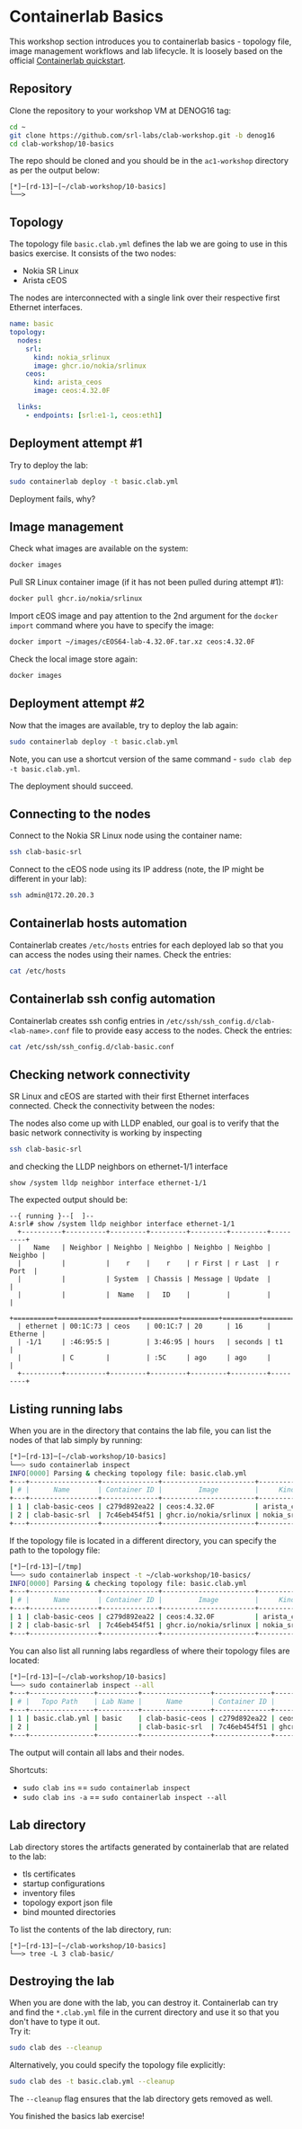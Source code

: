 # Containerlab Basics

This workshop section introduces you to containerlab basics - topology file, image management workflows and lab lifecycle. It is loosely based on the official [Containerlab quickstart](https://containerlab.dev/quickstart/).

## Repository

Clone the repository to your workshop VM at DENOG16 tag:

```bash
cd ~
git clone https://github.com/srl-labs/clab-workshop.git -b denog16
cd clab-workshop/10-basics
```

The repo should be cloned and you should be in the `ac1-workshop` directory as per the output below:

```
[*]─[rd-13]─[~/clab-workshop/10-basics]
└──>
```

## Topology

The topology file `basic.clab.yml` defines the lab we are going to use in this basics exercise. It consists of the two nodes:

* Nokia SR Linux
* Arista cEOS

The nodes are interconnected with a single link over their respective first Ethernet interfaces.

```yaml
name: basic
topology:
  nodes:
    srl:
      kind: nokia_srlinux
      image: ghcr.io/nokia/srlinux
    ceos:
      kind: arista_ceos
      image: ceos:4.32.0F

  links:
    - endpoints: [srl:e1-1, ceos:eth1]
```

## Deployment attempt #1

Try to deploy the lab:

```bash
sudo containerlab deploy -t basic.clab.yml
```

Deployment fails, why?

## Image management

Check what images are available on the system:

```bash
docker images
```

Pull SR Linux container image (if it has not been pulled during attempt #1):

```bash
docker pull ghcr.io/nokia/srlinux
```

Import cEOS image and pay attention to the 2nd argument for the `docker import` command where you have to specify the image:

```bash
docker import ~/images/cEOS64-lab-4.32.0F.tar.xz ceos:4.32.0F
```

Check the local image store again:

```bash
docker images
```

## Deployment attempt #2

Now that the images are available, try to deploy the lab again:

```bash
sudo containerlab deploy -t basic.clab.yml
```

Note, you can use a shortcut version of the same command - `sudo clab dep -t basic.clab.yml`.

The deployment should succeed.

## Connecting to the nodes

Connect to the Nokia SR Linux node using the container name:

```bash
ssh clab-basic-srl
```

Connect to the cEOS node using its IP address (note, the IP might be different in your lab):

```bash
ssh admin@172.20.20.3
```

## Containerlab hosts automation

Containerlab creates `/etc/hosts` entries for each deployed lab so that you can access the nodes using their names. Check the entries:

```bash
cat /etc/hosts
```

## Containerlab ssh config automation

Containerlab creates ssh config entries in `/etc/ssh/ssh_config.d/clab-<lab-name>.conf` file to provide easy access to the nodes. Check the entries:

```bash
cat /etc/ssh/ssh_config.d/clab-basic.conf
```

## Checking network connectivity

SR Linux and cEOS are started with their first Ethernet interfaces connected. Check the connectivity between the nodes:

The nodes also come up with LLDP enabled, our goal is to verify that the basic network connectivity is working by inspecting

```bash
ssh clab-basic-srl
```

and checking the LLDP neighbors on ethernet-1/1 interface

```
show /system lldp neighbor interface ethernet-1/1
```

The expected output should be:

```
--{ running }--[  ]--
A:srl# show /system lldp neighbor interface ethernet-1/1
  +----------+----------+---------+---------+---------+---------+---------+
  |   Name   | Neighbor | Neighbo | Neighbo | Neighbo | Neighbo | Neighbo |
  |          |          |    r    |    r    | r First | r Last  | r Port  |
  |          |          | System  | Chassis | Message | Update  |         |
  |          |          |  Name   |   ID    |         |         |         |
  +==========+==========+=========+=========+=========+=========+=========+
  | ethernet | 00:1C:73 | ceos    | 00:1C:7 | 20      | 16      | Etherne |
  | -1/1     | :46:95:5 |         | 3:46:95 | hours   | seconds | t1      |
  |          | C        |         | :5C     | ago     | ago     |         |
  +----------+----------+---------+---------+---------+---------+---------+
```

## Listing running labs

When you are in the directory that contains the lab file, you can list the nodes of that lab simply by running:

```bash
[*]─[rd-13]─[~/clab-workshop/10-basics]
└──> sudo containerlab inspect
INFO[0000] Parsing & checking topology file: basic.clab.yml
+---+-----------------+--------------+-----------------------+---------------+---------+----------------+----------------------+
| # |      Name       | Container ID |         Image         |     Kind      |  State  |  IPv4 Address  |     IPv6 Address     |
+---+-----------------+--------------+-----------------------+---------------+---------+----------------+----------------------+
| 1 | clab-basic-ceos | c279d892ea22 | ceos:4.32.0F          | arista_ceos   | running | 172.20.20.2/24 | 2001:172:20:20::2/64 |
| 2 | clab-basic-srl  | 7c46eb454f51 | ghcr.io/nokia/srlinux | nokia_srlinux | running | 172.20.20.3/24 | 2001:172:20:20::3/64 |
+---+-----------------+--------------+-----------------------+---------------+---------+----------------+----------------------+
```

If the topology file is located in a different directory, you can specify the path to the topology file:

```bash
[*]─[rd-13]─[/tmp]
└──> sudo containerlab inspect -t ~/clab-workshop/10-basics/
INFO[0000] Parsing & checking topology file: basic.clab.yml
+---+-----------------+--------------+-----------------------+---------------+---------+----------------+----------------------+
| # |      Name       | Container ID |         Image         |     Kind      |  State  |  IPv4 Address  |     IPv6 Address     |
+---+-----------------+--------------+-----------------------+---------------+---------+----------------+----------------------+
| 1 | clab-basic-ceos | c279d892ea22 | ceos:4.32.0F          | arista_ceos   | running | 172.20.20.2/24 | 2001:172:20:20::2/64 |
| 2 | clab-basic-srl  | 7c46eb454f51 | ghcr.io/nokia/srlinux | nokia_srlinux | running | 172.20.20.3/24 | 2001:172:20:20::3/64 |
+---+-----------------+--------------+-----------------------+---------------+---------+----------------+----------------------+
```

You can also list all running labs regardless of where their topology files are located:

```bash
[*]─[rd-13]─[~/clab-workshop/10-basics]
└──> sudo containerlab inspect --all
+---+----------------+----------+-----------------+--------------+-----------------------+---------------+---------+----------------+----------------------+
| # |   Topo Path    | Lab Name |      Name       | Container ID |         Image         |     Kind      |  State  |  IPv4 Address  |     IPv6 Address     |
+---+----------------+----------+-----------------+--------------+-----------------------+---------------+---------+----------------+----------------------+
| 1 | basic.clab.yml | basic    | clab-basic-ceos | c279d892ea22 | ceos:4.32.0F          | arista_ceos   | running | 172.20.20.2/24 | 2001:172:20:20::2/64 |
| 2 |                |          | clab-basic-srl  | 7c46eb454f51 | ghcr.io/nokia/srlinux | nokia_srlinux | running | 172.20.20.3/24 | 2001:172:20:20::3/64 |
+---+----------------+----------+-----------------+--------------+-----------------------+---------------+---------+----------------+----------------------+
```

The output will contain all labs and their nodes.

Shortcuts:

* `sudo clab ins` == `sudo containerlab inspect`
* `sudo clab ins -a` == `sudo containerlab inspect --all`

## Lab directory

Lab directory stores the artifacts generated by containerlab that are related to the lab:

* tls certificates
* startup configurations
* inventory files
* topology export json file
* bind mounted directories

To list the contents of the lab directory, run:

```
[*]─[rd-13]─[~/clab-workshop/10-basics]
└──> tree -L 3 clab-basic/
```

## Destroying the lab

When you are done with the lab, you can destroy it. Containerlab can try and find the `*.clab.yml` file in the current directory and use it so that you don't have to type it out.  
Try it:

```bash
sudo clab des --cleanup
```

Alternatively, you could specify the topology file explicitly:

```bash
sudo clab des -t basic.clab.yml --cleanup
```

The `--cleanup` flag ensures that the lab directory gets removed as well.

You finished the basics lab exercise!
